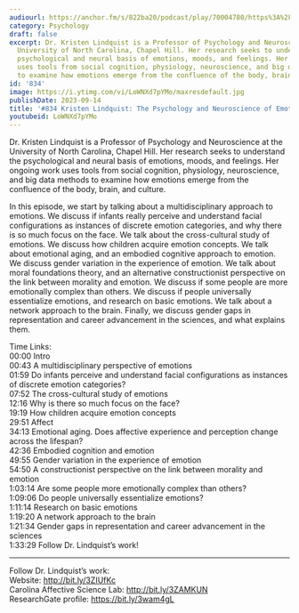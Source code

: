 ```yaml
---
audiourl: https://anchor.fm/s/822ba20/podcast/play/70004780/https%3A%2F%2Fd3ctxlq1ktw2nl.cloudfront.net%2Fstaging%2F2023-4-8%2F3f35b0cf-1b0d-f04b-fa8e-14e2c2ee8f79.m4a
category: Psychology
draft: false
excerpt: Dr. Kristen Lindquist is a Professor of Psychology and Neuroscience at the
  University of North Carolina, Chapel Hill. Her research seeks to understand the
  psychological and neural basis of emotions, moods, and feelings. Her ongoing work
  uses tools from social cognition, physiology, neuroscience, and big data methods
  to examine how emotions emerge from the confluence of the body, brain, and culture.
id: '834'
image: https://i.ytimg.com/vi/LoWNXd7pYMo/maxresdefault.jpg
publishDate: 2023-09-14
title: '#834 Kristen Lindquist: The Psychology and Neuroscience of Emotions'
youtubeid: LoWNXd7pYMo
---
```

<div class="timelinks">

Dr. Kristen Lindquist is a Professor of Psychology and Neuroscience at the University of North Carolina, Chapel Hill. Her research seeks to understand the psychological and neural basis of emotions, moods, and feelings. Her ongoing work uses tools from social cognition, physiology, neuroscience, and big data methods to examine how emotions emerge from the confluence of the body, brain, and culture.

In this episode, we start by talking about a multidisciplinary approach to emotions. We discuss if infants really perceive and understand facial configurations as instances of discrete emotion categories, and why there is so much focus on the face. We talk about the cross-cultural study of emotions. We discuss how children acquire emotion concepts. We talk about emotional aging, and an embodied cognitive approach to emotion. We discuss gender variation in the experience of emotion. We talk about moral foundations theory, and an alternative constructionist perspective on the link between morality and emotion. We discuss if some people are more emotionally complex than others. We discuss if people universally essentialize emotions, and research on basic emotions. We talk about a network approach to the brain. Finally, we discuss gender gaps in representation and career advancement in the sciences, and what explains them.

Time Links:  
<time>00:00</time> Intro  
<time>00:43</time> A multidisciplinary perspective of emotions  
<time>01:59</time> Do infants perceive and understand facial configurations as instances of discrete emotion categories?  
<time>07:52</time> The cross-cultural study of emotions  
<time>12:16</time> Why is there so much focus on the face?  
<time>19:19</time> How children acquire emotion concepts  
<time>29:51</time> Affect  
<time>34:13</time> Emotional aging. Does affective experience and perception change across the lifespan?  
<time>42:36</time> Embodied cognition and emotion  
<time>49:55</time> Gender variation in the experience of emotion  
<time>54:50</time> A constructionist perspective on the link between morality and emotion  
<time>1:03:14</time> Are some people more emotionally complex than others?   
<time>1:09:06</time> Do people universally essentialize emotions?  
<time>1:11:14</time> Research on basic emotions  
<time>1:19:20</time> A network approach to the brain  
<time>1:21:34</time> Gender gaps in representation and career advancement in the sciences  
<time>1:33:29</time> Follow Dr. Lindquist’s work!

---

Follow Dr. Lindquist’s work:  
Website: http://bit.ly/3ZIUfKc  
Carolina Affective Science Lab: http://bit.ly/3ZAMKUN  
ResearchGate profile: https://bit.ly/3wam4gL
</div>

